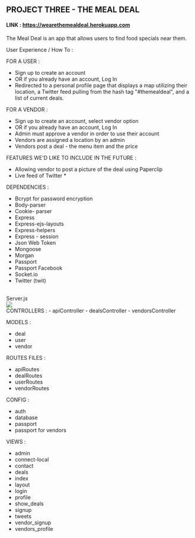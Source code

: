 ## PROJECT THREE - THE MEAL DEAL 
#### LINK : https://wearethemealdeal.herokuapp.com

The Meal Deal is an app that allows users to find food specials near them. 

User Experience / How To :

FOR A USER : 
- Sign up to create an account
- OR if you already have an account, Log In 
- Redirected to a personal profile page that displays a map utilizing their location, 
    a Twitter feed pulling from the hash tag "#themealdeal", and a list of current deals. 


FOR A VENDOR : 
- Sign up to create an account, select vendor option
- OR if you already have an account, Log In
- Admin must approve a vendor in order to use their account 
- Vendors are assigned a location by an admin 
- Vendors post a deal - the menu item and the price 


FEATURES WE'D LIKE TO INCLUDE IN THE FUTURE :
- Allowing vendor to post a picture of the deal using Paperclip 
- Live feed of Twitter * 

DEPENDENCIES : 
- Bcrypt for password encryption 
- Body-parser 
- Cookie- parser 
- Express 
- Express-ejs-layouts
- Express-helpers
- Express - session
- Json Web Token 
- Mongoose
- Morgan 
- Passport
- Passport Facebook
- Socket.io
- Twitter (twit)
<br>
Server.js 
<br>
<img src = "http://s1.postimg.org/tfe6kbd5r/Screen_Shot_2015_10_09_at_9_13_54_AM.png">
<br>
CONTROLLERS : 
- apiController
- dealsController
- vendorsController 

MODELS : 
- deal 
- user 
- vendor 

ROUTES FILES : 
- apiRoutes
- dealRoutes
- userRoutes
- vendorRoutes

CONFIG : 
- auth
- database
- passport
- passport for vendors 

VIEWS : 
- admin
- connect-local
- contact 
- deals
- index
- layout 
- login 
- profile 
- show_deals
- signup
- tweets
- vendor_signup
- vendors_profile 
